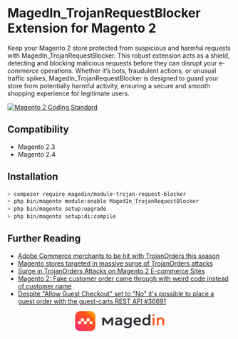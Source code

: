 # MagedIn_TrojanRequestBlocker Extension for Magento 2

Keep your Magento 2 store protected from suspicious and harmful requests with MagedIn_TrojanRequestBlocker. This robust extension acts as a shield, detecting and blocking malicious requests before they can disrupt your e-commerce operations. Whether it’s bots, fraudulent actions, or unusual traffic spikes, MagedIn_TrojanRequestBlocker is designed to guard your store from potentially harmful activity, ensuring a secure and smooth shopping experience for legitimate users.

[![Magento 2 Coding Standard](https://github.com/magedin/magento2-module-trojan-request-blocker/actions/workflows/coding-standard.yml/badge.svg)](https://github.com/magedin/magento2-module-trojan-request-blocker/actions/workflows/coding-standard.yml)

## Compatibility

- Magento 2.3
- Magento 2.4

## Installation

```bash
> composer require magedin/module-trojan-request-blocker
> php bin/magento module:enable MagedIn_TrojanRequestBlocker
> php bin/magento setup:upgrade
> php bin/magento setup:di:compile
```

## Further Reading

- [Adobe Commerce merchants to be hit with TrojanOrders this season](https://sansec.io/research/trojanorder-magento)
- [Magento stores targeted in massive surge of TrojanOrders attacks](https://www.bleepingcomputer.com/news/security/magento-stores-targeted-in-massive-surge-of-trojanorders-attacks/)
- [Surge in TrojanOrders Attacks on Magento 2 E-commerce Sites](https://cyberfraudcentre.com/surge-in-trojanorders-attacks-on-magento-2-e-commerce-sites)
- [Magento 2: Fake customer order came through with weird code instead of customer name](https://magento.stackexchange.com/questions/358839/magento-2-fake-customer-order-came-through-with-weird-code-instead-of-customer)
- [Despite "Allow Guest Checkout" set to "No" it's possible to place a guest order with the guest-carts REST API #36691](https://github.com/magento/magento2/issues/36691)

<div style="text-align: center;">
    <a href="https://github.com/magedin/magento2-module-frenet/">
        <img src="https://raw.githubusercontent.com/magedin/assets/c0cd4f15cee6580c6c96848400cf089e91417529/images/logo/magedin_horizontal.svg?raw=true" width="200" alt="MagedIn Technology" title="MagedIn Technology"/>
    </a>
</div>

